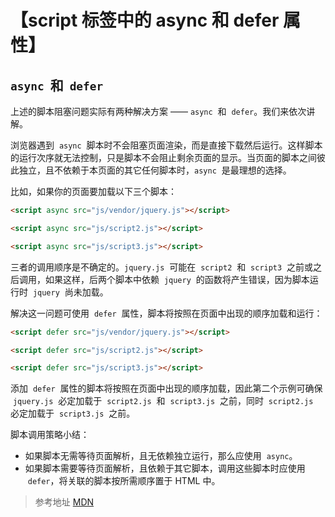 # 【script 标签中的 async 和 defer 属性】

## `async`  和  `defer`

上述的脚本阻塞问题实际有两种解决方案 —— `async`  和  `defer`。我们来依次讲解。

浏览器遇到  `async`  脚本时不会阻塞页面渲染，而是直接下载然后运行。这样脚本的运行次序就无法控制，只是脚本不会阻止剩余页面的显示。当页面的脚本之间彼此独立，且不依赖于本页面的其它任何脚本时，`async`  是最理想的选择。

比如，如果你的页面要加载以下三个脚本：

```html
<script async src="js/vendor/jquery.js"></script>

<script async src="js/script2.js"></script>

<script async src="js/script3.js"></script>
```

三者的调用顺序是不确定的。`jquery.js`  可能在  `script2`  和  `script3`  之前或之后调用，如果这样，后两个脚本中依赖  `jquery`  的函数将产生错误，因为脚本运行时  `jquery`  尚未加载。

解决这一问题可使用  `defer`  属性，脚本将按照在页面中出现的顺序加载和运行：

```html
<script defer src="js/vendor/jquery.js"></script>

<script defer src="js/script2.js"></script>

<script defer src="js/script3.js"></script>
```

添加  `defer`  属性的脚本将按照在页面中出现的顺序加载，因此第二个示例可确保  `jquery.js`  必定加载于  `script2.js`  和  `script3.js`  之前，同时  `script2.js`  必定加载于  `script3.js`  之前。

脚本调用策略小结：

- 如果脚本无需等待页面解析，且无依赖独立运行，那么应使用  `async`。
- 如果脚本需要等待页面解析，且依赖于其它脚本，调用这些脚本时应使用  `defer`，将关联的脚本按所需顺序置于 HTML 中。

> 参考地址 [MDN](https://developer.mozilla.org/zh-CN/docs/Learn/JavaScript/First_steps/What_is_JavaScript)
